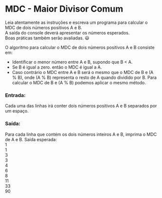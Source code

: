 # MDC - Maior Divisor Comum

Leia atentamente as instruções e escreva um programa para calcular o MDC de dois números positivos A e B.  
A saída do console deverá apresentar os números esperados.   
Boas práticas também serão avaliadas. :smiley:

O algoritmo para calcular o MDC de dois números positivos A e B consiste em:
- Identificar o menor número entre A e B, supondo que B < A.
- Se B é igual a zero. então o MDC é igual a A.
- Caso contrário o MDC entre A e B será o mesmo que o MDC de B e (A % B), onde (A % B) representa o resto de A quando dividido por B. Para calcular o MDC de B e (A % B) podemos aplicar o mesmo método.

### Entrada:
Cada uma das linhas irá conter dois números positivos A e B separados por um espaço.

### Saída:
Para cada linha que contém os dois números inteiros A e B, imprima o MDC de A e B. 
Saída esperada:  
1    
1  
3  
3  
4  
6  
8  
11  
33  
90  

